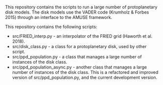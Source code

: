 This repository contains the scripts to run a large number of protoplanetary disk models. The disk models use the VADER code (Krumholz & Forbes 2015) through an interface to the AMUSE framework.

This repository contains the following scripts:
- src/FRIED\_interp.py - an interpolator of the FRIED grid (Haworth et al. 2018).
- src/disk\_class.py - a class for a protoplanetary disk, used by other script.
- src/ppd\_population.py - a class that manages a large number of instances of the disk class.
- src/ppd\_population\_async.py - another class that manages a large number of instances of the disk class. This is a refactored and improved version of src/ppd\_population.py, and the current development version.
